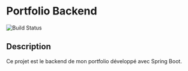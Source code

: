 # Portfolio Backend

![Build Status](https://img.shields.io/github/workflows/status/kadel237/portFolio/🧪%20Build%20&%20Test%20Spring%20Boot?label=Build%20Status)

## Description
Ce projet est le backend de mon portfolio développé avec Spring Boot.
